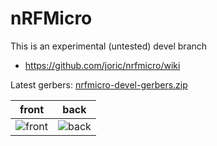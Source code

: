 # nRFMicro

This is an experimental (untested) devel branch

* https://github.com/joric/nrfmicro/wiki

Latest gerbers: [nrfmicro-devel-gerbers.zip](../../releases/latest/download/nrfmicro-devel-gerbers.zip)

front|back
--|--
![front](../../releases/latest/download/nrfmicro-devel-front.png)|![back](../../releases/latest/download/nrfmicro-devel-back.png)

